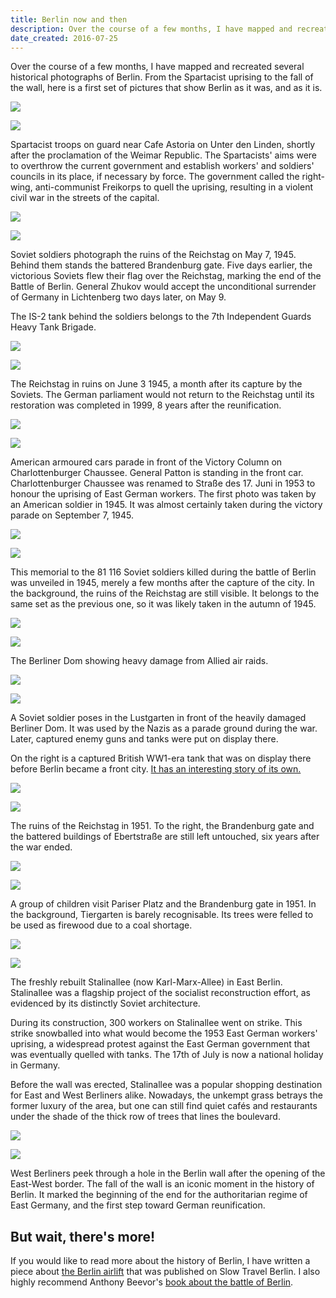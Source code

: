 ```yaml
---
title: Berlin now and then
description: Over the course of a few months, I have mapped and recreated several historical photographs of Berlin.
date_created: 2016-07-25
---
```


Over the course of a few months, I have mapped and recreated several historical photographs of Berlin. From the Spartacist uprising to the fall of the wall, here is a first set of pictures that show Berlin as it was, and as it is.

![](/images/unter-den-linden-old.jpg)

![](/images/unter-den-linden-new.jpg)

Spartacist troops on guard near Cafe Astoria on Unter den Linden, shortly after the proclamation of the Weimar Republic. The Spartacists' aims were to overthrow the current government and establish workers' and soldiers' councils in its place, if necessary by force. The government called the right-wing, anti-communist Freikorps to quell the uprising, resulting in a violent civil war in the streets of the capital.

![](/images/brandenburger-tor-old.jpg)

![](/images/brandenburger-tor-new.jpg)

Soviet soldiers photograph the ruins of the Reichstag on May 7, 1945. Behind them stands the battered Brandenburg gate. Five days earlier, the victorious Soviets flew their flag over the Reichstag, marking the end of the Battle of Berlin. General Zhukov would accept the unconditional surrender of Germany in Lichtenberg two days later, on May 9.

The IS-2 tank behind the soldiers belongs to the 7th Independent Guards Heavy Tank Brigade.

![](/images/reichstag-old.jpg)

![](/images/reichstag-new.jpg)

The Reichstag in ruins on June 3 1945, a month after its capture by the Soviets. The German parliament would not return to the Reichstag until its restoration was completed in 1999, 8 years after the reunification.

![](/images/victory-tower-old.jpg)

![](/images/victory-tower-new.jpg)

American armoured cars parade in front of the Victory Column on Charlottenburger Chaussee. General Patton is standing in the front car. Charlottenburger Chaussee was renamed to Straße des 17. Juni in 1953 to honour the uprising of East German workers. The first photo was taken by an American soldier in 1945. It was almost certainly taken during the victory parade on September 7, 1945.

![](/images/soviet-memorial-old.jpg)

![](/images/soviet-memorial-new.jpg)

This memorial to the 81 116 Soviet soldiers killed during the battle of Berlin was unveiled in 1945, merely a few months after the capture of the city. In the background, the ruins of the Reichstag are still visible. It belongs to the same set as the previous one, so it was likely taken in the autumn of 1945.

![](/images/dom-old.jpg)

![](/images/dom-new.jpg)

The Berliner Dom showing heavy damage from Allied air raids.

![](/images/dom-2-old.jpg)

![](/images/dom-2-new.jpg)

A Soviet soldier poses in the Lustgarten in front of the heavily damaged Berliner Dom. It was used by the Nazis as a parade ground during the war. Later, captured enemy guns and tanks were put on display there.

On the right is a captured British WW1-era tank that was on display there before Berlin became a front city. [It has an interesting story of its own.](http://beutepanzer.ru/Beutepanzer/uk/MK_V/Mk_V.htm)

![](/images/reichstag-2-old.jpg)

![](/images/reichstag-2-new.jpg)

The ruins of the Reichstag in 1951. To the right, the Brandenburg gate and the battered buildings of Ebertstraße are still left untouched, six years after the war ended.

![](/images/brandenburger-tor-2-old.jpg)

![](/images/brandenburger-tor-2-new.jpg)

A group of children visit Pariser Platz and the Brandenburg gate in 1951. In the background, Tiergarten is barely recognisable. Its trees were felled to be used as firewood due to a coal shortage.

![](/images/karl-marx-allee-old.jpg)

![](/images/karl-marx-allee-new.jpg)

The freshly rebuilt Stalinallee (now Karl-Marx-Allee) in East Berlin. Stalinallee was a flagship project of the socialist reconstruction effort, as evidenced by its distinctly Soviet architecture.

During its construction, 300 workers on Stalinallee went on strike. This strike snowballed into what would become the 1953 East German workers' uprising, a widespread protest against the East German government that was eventually quelled with tanks. The 17th of July is now a national holiday in Germany.

Before the wall was erected, Stalinallee was a popular shopping destination for East and West Berliners alike. Nowadays, the unkempt grass betrays the former luxury of the area, but one can still find quiet cafés and restaurants under the shade of the thick row of trees that lines the boulevard.

![](/images/berlin-wall-old.jpg)

![](/images/berlin-wall-new.jpg)

West Berliners peek through a hole in the Berlin wall after the opening of the East-West border. The fall of the wall is an iconic moment in the history of Berlin. It marked the beginning of the end for the authoritarian regime of East Germany, and the first step toward German reunification.

## But wait, there's more!

If you would like to read more about the history of Berlin, I have written a piece about [the Berlin airlift](/blog/the-berlin-airlift "The Berlin airlift") that was published on Slow Travel Berlin. I also highly recommend Anthony Beevor's [book about the battle of Berlin](http://amzn.to/2fDpH5F).


